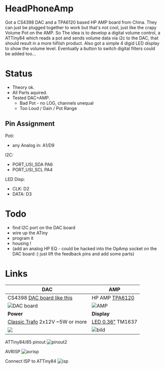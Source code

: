 # HeadPhoneAmp

Got a CS4398 DAC and a TPA6120 based HP AMP board from China.
They can just be plugged together to work but that's not cool, just like the crapy Volume Pot on the AMP.
So The idea is to develop a digital volume control, a ATTiny84 which reads a pot and sends volume data via i2c to the DAC, that should result in a more hifiish product. Also got a simple 4 digid LED display to show the volume level. Eventually a button to switch digital filters could be added too...

# Status

* Theory ok.
* All Parts aquired.
* Tested DAC+AMP.
    * Bad Pot - no LOG, channels unequal
    * Too Loud / Gain / Pot Range

## Pin Assignment

Poti:
* any Analog in: A1/D9

I2C:
* PORT_USI_SDA	PA6
* PORT_USI_SCL	PA4

LED Disp:
* CLK:  D2
* DATA: D3



# Todo

* find I2C port on the DAC board
* wire up the ATiny
* program it
* housing !
* (add an analog HP EQ - could be hacked into the OpAmp socket on the DAC board :) just lift the feedback pins and add some parts)

# Links

| DAC | AMP |
| --- | --- |
| CS4398 [DAC board like this](https://www.aliexpress.com/item/4000013124428.html?spm=a2g0o.productlist.0.0.3c4918649quVu4&algo_pvid=18450fce-c0a6-4c35-8596-8e73343cff46&algo_expid=18450fce-c0a6-4c35-8596-8e73343cff46-0&btsid=369025fc-1d40-4033-9a47-80dc7a496913&ws_ab_test=searchweb0_0,searchweb201602_5,searchweb201603_52) | HP AMP [TPA6120](https://www.aliexpress.com/item/33009022873.html?spm=a2g0o.productlist.0.0.44cd18c6uZEk8I&algo_pvid=68202129-c45c-407c-a77e-ace2c0134305&algo_expid=68202129-c45c-407c-a77e-ace2c0134305-0&btsid=e1ea3df3-0052-4e6e-938e-5456bce36f61&ws_ab_test=searchweb0_0,searchweb201602_5,searchweb201603_52) |
| ![DAC board](https://ae01.alicdn.com/kf/HTB1vwvxaAY2gK0jSZFgq6A5OFXaC/Optical-Coaxial-Audio-Decoder-Cs8416-Cs4398-Chip-24Bit192Khz-Spdif-Coaxial-Optical-Fiber-Dac-Decode-Board-for.jpg_220x220xz.jpg) | ![AMP](https://ae01.alicdn.com/kf/HLB1pHPyf13tHKVjSZSgq6x4QFXap/Tpa6120-Headphone-Amplifier-Board-Hifi-Tpa6120A2-Enthusiast-Headphones-Amp-Amplificador-Zero-Noise-Diy.jpg_220x220xz.jpg) |
| **Power** | **Display** |
| [Classic Trafo](https://www.reichelt.de/trafo-6va-2x-12v-2x-250ma-ui-30-10-5-212-p27548.html?&trstct=pol_5)  2x12V ~5W or more | [LED 0.36"](https://www.aliexpress.com/item/32869623201.html?spm=a2g0o.productlist.0.0.588b25c53beVNQ&algo_pvid=f4e53f3f-f191-4221-8414-23aea6d29d2a&algo_expid=f4e53f3f-f191-4221-8414-23aea6d29d2a-0&btsid=dc824e0f-71a9-4ad4-ba05-c1954363921b&ws_ab_test=searchweb0_0,searchweb201602_5,searchweb201603_52) TM1637 |
| ![](https://cdn-reichelt.de/bilder/web/artikel_ws/C500/!UI3010BL.jpg) | ![bild](https://ae01.alicdn.com/kf/HTB15zf.acvrK1Rjy0Feq6ATmVXaE/4-Digit-LED-0-36-inch-0-36-White-Display-Tube-Decimal-7-Segments-TM1637-Clock.jpg_220x220xz.jpg) |

ATTiny84/85 pinout
![pinout2](https://www.14core.com/wp-content/uploads/2015/06/ATINY-PinOut-Diagram.png)

AVRISP
![avrisp](https://lh4.googleusercontent.com/_N4orY3Ztc3M/Tcq0gtaX_gI/AAAAAAAAAKM/9fju_il9l5U/s800/avrispmkII-pin-out.jpg)

Connect ISP to ATTiny84
![isp](https://42bots.com/wp-content/uploads/2014/01/programming-attiny44-attiny84-with-arduino-uno.png)